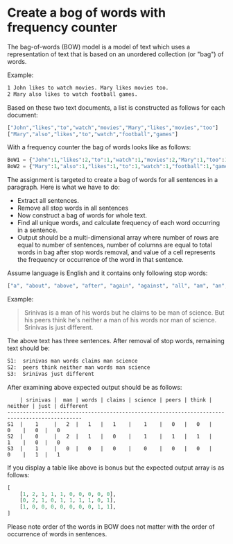 # Create a bog of words with frequency counter

The bag-of-words (BOW) model is a model of text which uses a representation of text that is based on an unordered collection (or "bag") of words.

Example:

```bash
1 John likes to watch movies. Mary likes movies too.
2 Mary also likes to watch football games.

```

Based on these two text documents, a list is constructed as follows for each document:

```python
["John","likes","to","watch","movies","Mary","likes","movies","too"]
["Mary","also","likes","to","watch","football","games"]
```

With a frequency counter the bag of words looks like as follows:

```python
BoW1 = {"John":1,"likes":2,"to":1,"watch":1,"movies":2,"Mary":1,"too":1}
BoW2 = {"Mary":1,"also":1,"likes":1,"to":1,"watch":1,"football":1,"games":1}
```

The assignment is targeted to create a bag of words for all sentences in a paragraph. Here is what we have to do:

- Extract all sentences.
- Remove all stop words in all sentences
- Now construct a bag of words for whole text.
- Find all unique words, and calculate frequency of each word occurring in a sentence.
- Output should be a multi-dimensional array where number of rows are equal to number of sentences, number of columns are equal to total words in bag after stop words removal, and value of a cell represents the frequency or occurrence of the word in that sentence.

Assume language is English and it contains only following stop words:

```python
["a", "about", "above", "after", "again", "against", "all", "am", "an", "and", "any", "are", "aren't", "as", "at", "be", "because", "been", "before", "being", "below", "between", "both", "but", "by", "can't", "cannot", "could", "couldn't", "did", "didn't", "do", "does", "doesn't", "doing", "don't", "down", "during", "each", "few", "for", "from", "further", "had", "hadn't", "has", "hasn't", "have", "haven't", "having", "he", "he'd", "he'll", "he's", "her", "here", "here's", "hers", "herself", "him", "himself", "his", "how", "how's", "i", "i'd", "i'll", "i'm", "i've", "if", "in", "into", "is", "isn't", "it", "it's", "its", "itself", "let's", "me", "more", "most", "mustn't", "my", "myself", "no", "nor", "not", "of", "off", "on", "once", "only", "or", "other", "ought", "our", "ours", "ourselves", "out", "over", "own", "same", "shan't", "she", "she'd", "she'll", "she's", "should", "shouldn't", "so", "some", "such", "than", "that", "that's", "the", "their", "theirs", "them", "themselves", "then", "there", "there's", "these", "they", "they'd", "they'll", "they're", "they've", "this", "those", "through", "to", "too", "under", "until", "up", "very", "was", "wasn't", "we", "we'd", "we'll", "we're", "we've", "were", "weren't", "what", "what's", "when", "when's", "where", "where's", "which", "while", "who", "who's", "whom", "why", "why's", "with", "won't", "would", "wouldn't", "you", "you'd", "you'll", "you're", "you've", "your", "yours", "yourself", "yourselves"]
```

Example:

> Srinivas is a man of his words but he claims to be man of science. But his peers think he's neither a man of his words nor man of science. Srinivas is just different.

The above text has three sentences. After removal of stop words, remaining text should be:

```bash
S1:  srinivas man words claims man science
S2:  peers think neither man words man science
S3:  Srinivas just different
```

After examining above expected output should be as follows:

```shell
    | srinivas |  man | words | claims | science | peers | think | neither | just | different
----------------------------------------------------------------------------------------------
S1  |    1     |   2  |   1   |   1    |    1    |   0   |   0   |    0    |   0  |   0
S2  |    0     |   2  |   1   |   0    |    1    |   1   |   1   |    1    |   0  |   0
S3  |    1     |   0  |   0   |   0    |    0    |   0   |   0   |    0    |   1  |   1

```

If you display a table like above is bonus but the expected output array is as follows:

```python
[
    [1, 2, 1, 1, 1, 0, 0, 0, 0, 0],
    [0, 2, 1, 0, 1, 1, 1, 1, 0, 1],
    [1, 0, 0, 0, 0, 0, 0, 0, 1, 1],
]

```

Please note order of the words in BOW does not matter with the order of occurrence of words in sentences.
